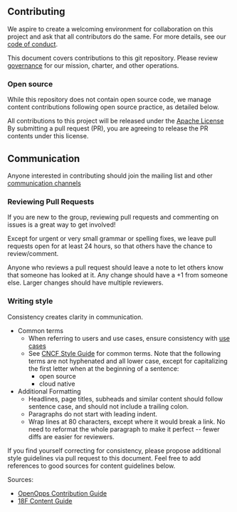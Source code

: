 ## Contributing

We aspire to create a welcoming environment for collaboration on this project
and ask that all contributors do the same. For more details, see our
[code of conduct](CODE-OF-CONDUCT.md).

This document covers contributions to this git repository. Please review
[governance](governance) for our mission, charter, and other operations.

### Open source

While this repository does not contain open source code, we manage content
contributions following open source practice, as detailed below.

All contributions to this project will be released under the 
[Apache License](LICENSE) By submitting a pull request (PR), you are agreeing to
release the PR contents under this license.

## Communication

Anyone interested in contributing should join the mailing list and other
[communication channels](README.md#Communications)

### Reviewing Pull Requests

If you are new to the group, reviewing pull requests and commenting on issues
is a great way to get involved!

Except for urgent or very small grammar or spelling fixes, we leave pull 
requests open for at least 24 hours, so that others have the chance to 
review/comment.   

Anyone who reviews a pull request should leave a note to let others know that 
someone has looked at it.  Any change should have a +1 from someone else.
Larger changes should have multiple reviewers.

### Writing style

Consistency creates clarity in communication. 

* Common terms
  * When referring to users and use cases, ensure consistency with [use cases](usecases.md)
  * See [CNCF Style
  Guide](https://github.com/cncf/foundation/blob/master/style-guide.md) for
  common terms. Note that the following terms are not hyphenated and all lower
  case, except for capitalizing the first letter when at the beginning of a
  sentence:
    * open source
    * cloud native
* Additional Formatting
  * Headlines, page titles, subheads and similar content should follow sentence
    case, and should not include a trailing colon.
  * Paragraphs do not start with leading indent. 
  * Wrap lines at 80 characters, except where it would break a link. No need to 
    reformat the whole paragraph to make it perfect -- fewer diffs are easier for
    reviewers.

If you find yourself correcting for consistency, please propose additional style
guidelines via pull request to this document. Feel free to add references to 
good sources for content guidelines below.

Sources:
* [OpenOpps Contribution Guide](https://github.com/openopps/openopps-platform/blob/master/CONTRIBUTING.md)
* [18F Content Guide](https://content-guide.18f.gov/)

